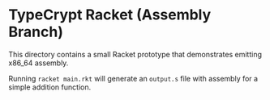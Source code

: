 # TypeCrypt Racket (Assembly Branch)

This directory contains a small Racket prototype that demonstrates emitting x86_64 assembly.

Running `racket main.rkt` will generate an `output.s` file with assembly for a simple addition function.
